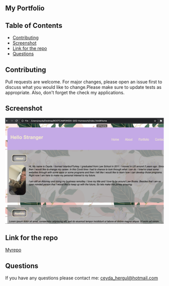 
## My Portfolio


## Table of Contents 
- [Contributing](#Contributing)
- [Screenshot](#Screenshot)
- [Link for the repo](#Myrepo)
- [Questions](#Questions)

 
## Contributing
 Pull requests are welcome. For major changes, please open an issue first to discuss what you would like to change.Please make sure to update tests as appropriate. Also, don't forget the check my applications.

## Screenshot
![Screenshot](screen.png)

## Link for the repo
[Myrepo](https://chergul.github.io/Homework-Portfolio/)

## Questions
If you have any questions please contact me:
ceyda_hergul@hotmail.com 
 